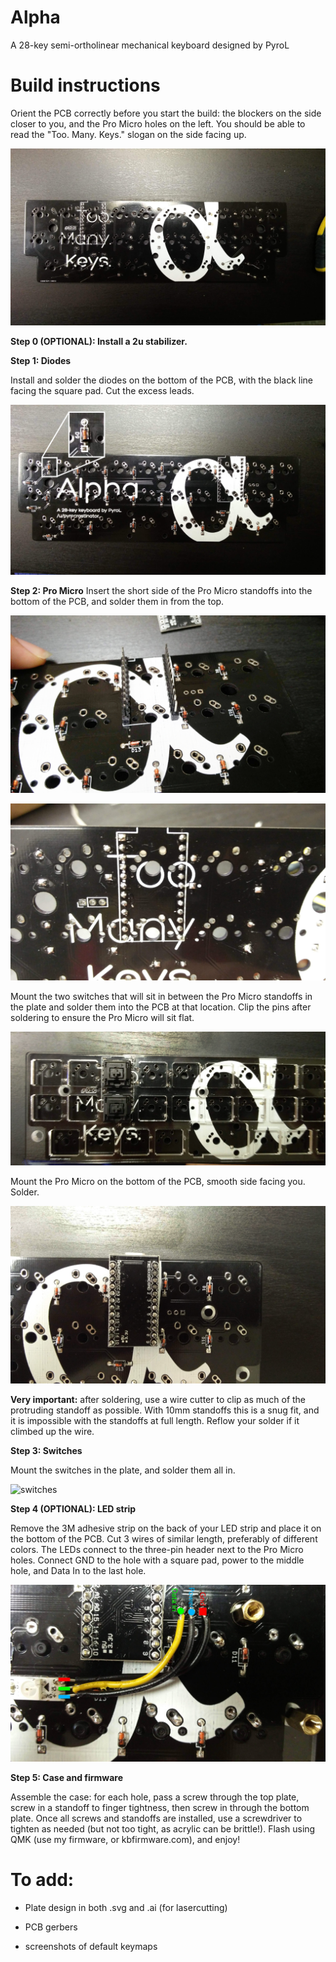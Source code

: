# Alpha
A 28-key semi-ortholinear mechanical keyboard designed by PyroL


# Build instructions
Orient the PCB correctly before you start the build: the blockers on the side closer to you, and the Pro Micro holes on the left. You should be able to read the "Too. Many. Keys." slogan on the side facing up.

![orientation](instruction_photos/orientation.jpg) 

**Step 0 (OPTIONAL): Install a 2u stabilizer.**

**Step 1: Diodes**

Install and solder the diodes on the bottom of the PCB, with the black line facing the square pad. Cut the excess leads. 

![diodes](instruction_photos/diodes.jpg)

**Step 2: Pro Micro**
Insert the short side of the Pro Micro standoffs into the bottom of the PCB, and solder them in from the top.

![pmicro standoff bottom](instruction_photos/pmicro1.jpg)

![pmicro standoff soldered](instruction_photos/pmicro2.jpg)

Mount the two switches that will sit in between the Pro Micro standoffs in the plate and solder them into the PCB at that location. Clip the pins after soldering to ensure the Pro Micro will sit flat. 

![pmicro switches](instruction_photos/pmicroswitches.jpg)

Mount the Pro Micro on the bottom of the PCB, smooth side facing you. Solder.

![pmicro](instruction_photos/pmicrosoldered.jpg)

**Very important:** after soldering, use a wire cutter to clip as much of the protruding standoff as possible. With 10mm standoffs this is a snug fit, and it is impossible with the standoffs at full length. Reflow your solder if it climbed up the wire.

**Step 3: Switches**

Mount the switches in the plate, and solder them all in.

![switches](instruction_photos.switches.jpg)

**Step 4 (OPTIONAL): LED strip**

Remove the 3M adhesive strip on the back of your LED strip and place it on the bottom of the PCB. Cut 3 wires of similar length, preferably of different colors. The LEDs connect to the three-pin header next to the Pro Micro holes. Connect GND to the hole with a square pad, power to the middle hole, and Data In to the last hole.

![arrgeebee](instruction_photos/rgb.jpg)

**Step 5: Case and firmware**

Assemble the case: for each hole, pass a screw through the top plate, screw in a standoff to finger tightness, then screw in through the bottom plate. Once all screws and standoffs are installed, use a screwdriver to tighten as needed (but not too tight, as acrylic can be brittle!). Flash using QMK (use my firmware, or kbfirmware.com), and enjoy!

# To add:

- Plate design in both .svg and .ai (for lasercutting)

- PCB gerbers

- screenshots of default keymaps
